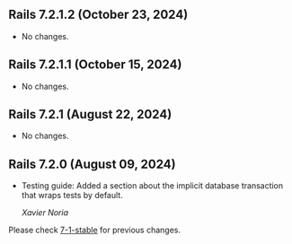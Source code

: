 ## Rails 7.2.1.2 (October 23, 2024) ##

*   No changes.


## Rails 7.2.1.1 (October 15, 2024) ##

*   No changes.


## Rails 7.2.1 (August 22, 2024) ##

*   No changes.


## Rails 7.2.0 (August 09, 2024) ##

*   Testing guide: Added a section about the implicit database transaction that
    wraps tests by default.

    *Xavier Noria*

Please check [7-1-stable](https://github.com/rails/rails/blob/7-1-stable/guides/CHANGELOG.md) for previous changes.
